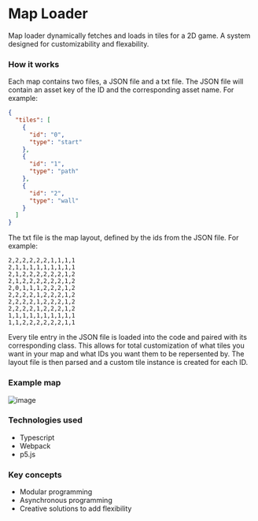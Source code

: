 # Map Loader
Map loader dynamically fetches and loads in tiles for a 2D game. A system designed for customizability and flexability.

### How it works
Each map contains two files, a JSON file and a txt file.  The JSON file will contain an asset key of the ID and the corresponding asset name. For example:
```json
{
  "tiles": [
    {
      "id": "0",
      "type": "start"
    },
    {
      "id": "1",
      "type": "path"
    },
    {
      "id": "2",
      "type": "wall"
    }
  ]
}
```

The txt file is the map layout, defined by the ids from the JSON file. For example:
```
2,2,2,2,2,2,1,1,1,1
2,1,1,1,1,1,1,1,1,1
2,1,2,2,2,2,2,2,1,2
2,1,2,2,2,2,2,2,1,2
2,0,1,1,1,2,2,2,1,2
2,2,2,2,1,2,2,2,1,2
2,2,2,2,1,2,2,2,1,2
2,2,2,2,1,2,2,2,1,2
1,1,1,1,1,1,1,1,1,1
1,1,2,2,2,2,2,2,1,1
```

Every tile entry in the JSON file is loaded into the code and paired with its corresponding class. This allows for total customization of what tiles you want in your map and what IDs you want them to be repersented by. The layout file is then parsed and a custom tile instance is created for each ID.

### Example map
![image](https://github.com/WilliammGalvin/map-loader/assets/79233903/375cebe0-43ab-4997-a882-cd9d42d8d3f6)

### Technologies used
- Typescript
- Webpack
- p5.js

### Key concepts
- Modular programming
- Asynchronous programming
- Creative solutions to add flexibility
